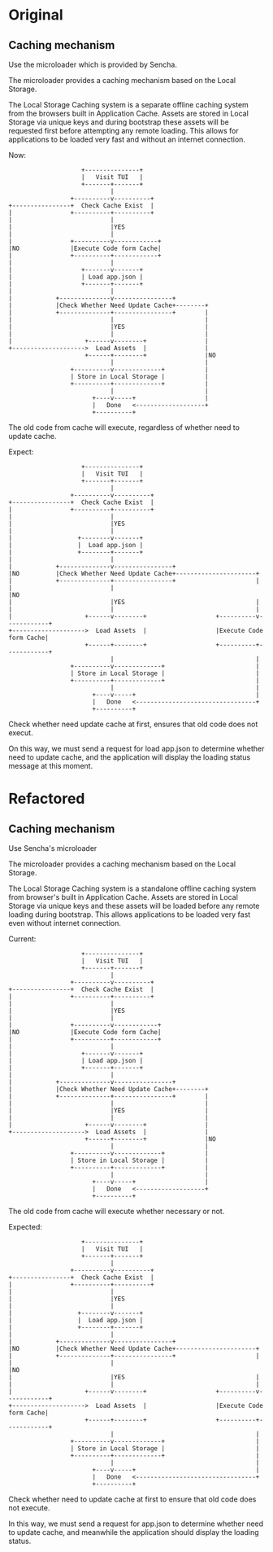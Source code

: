 # Original

## Caching mechanism
Use the microloader which is provided by Sencha.

The microloader provides a caching mechanism based on the Local Storage.

The Local Storage Caching system is a separate offline caching system from the browsers built in Application Cache. Assets are stored in Local Storage via unique keys and during bootstrap these assets will be requested first before attempting any remote loading. This allows for applications to be loaded very fast and without an internet connection.
 
Now:
```
                    +---------------+
                    |   Visit TUI   |
                    +-------+-------+
                            |
                 +----------v----------+
+----------------+  Check Cache Exist  |
|                +----------+----------+
|                           |
|                           |YES
|                           |
|                +----------v------------+
|NO              |Execute Code form Cache|
|                +----------+------------+
|                           |
|                   +-------v-------+
|                   | Load app.json |
|                   +-------+-------+
|                           |
|            +--------------v----------------+
|            |Check Whether Need Update Cache+--------+
|            +--------------+----------------+        |
|                           |                         |
|                           |YES                      |
|                           |                         |
|                    +------v--------+                |
+-------------------->  Load Assets  |                |
                     +------+--------+                |NO
                            |                         |
                 +----------v-------------+           |
                 | Store in Local Storage |           |
                 +----------+-------------+           |
                            |                         |
                       +----v-----+                   |
                       |   Done   <-------------------+
                       +----------+
```

The old code from cache will execute, regardless of whether need to update cache.
 
Expect:

```
                    +---------------+
                    |   Visit TUI   |
                    +-------+-------+
                            |
                 +----------v----------+
+----------------+  Check Cache Exist  |
|                +----------+----------+
|                           |
|                           |YES
|                           |
|                  +--------v-------+
|                  |  Load app.json |
|                  +--------+-------+
|                           |
|            +--------------v----------------+
|NO          |Check Whether Need Update Cache+----------------------+
|            +--------------+----------------+                      |
|                           |                                       |NO
|                           |YES                                    |
|                           |                                       |
|                    +------v--------+                   +----------v------------+
+-------------------->  Load Assets  |                   |Execute Code form Cache|
                     +------+--------+                   +----------+------------+
                            |                                       |
                 +----------v-------------+                         |
                 | Store in Local Storage |                         |
                 +----------+-------------+                         |
                            |                                       |
                       +----v-----+                                 |
                       |   Done   <---------------------------------+
                       +----------+
```

Check whether need update cache at first, ensures that old code does not execut.

On this way, we must send a request for load app.json to determine whether need to update cache, and the application will display the loading status message at this moment.

# Refactored

## Caching mechanism
Use Sencha's microloader

The microloader provides a caching mechanism based on the Local Storage.

The Local Storage Caching system is a standalone offline caching system from browser's built in Application Cache. Assets are stored in Local Storage via unique keys and these assets will be loaded before any remote loading during bootstrap. This allows applications to be loaded very fast even without internet connection.

Current:
```
                    +---------------+
                    |   Visit TUI   |
                    +-------+-------+
                            |
                 +----------v----------+
+----------------+  Check Cache Exist  |
|                +----------+----------+
|                           |
|                           |YES
|                           |
|                +----------v------------+
|NO              |Execute Code form Cache|
|                +----------+------------+
|                           |
|                   +-------v-------+
|                   | Load app.json |
|                   +-------+-------+
|                           |
|            +--------------v----------------+
|            |Check Whether Need Update Cache+--------+
|            +--------------+----------------+        |
|                           |                         |
|                           |YES                      |
|                           |                         |
|                    +------v--------+                |
+-------------------->  Load Assets  |                |
                     +------+--------+                |NO
                            |                         |
                 +----------v-------------+           |
                 | Store in Local Storage |           |
                 +----------+-------------+           |
                            |                         |
                       +----v-----+                   |
                       |   Done   <-------------------+
                       +----------+
```

The old code from cache will execute whether necessary or not.
 
Expected:

```
                    +---------------+
                    |   Visit TUI   |
                    +-------+-------+
                            |
                 +----------v----------+
+----------------+  Check Cache Exist  |
|                +----------+----------+
|                           |
|                           |YES
|                           |
|                  +--------v-------+
|                  |  Load app.json |
|                  +--------+-------+
|                           |
|            +--------------v----------------+
|NO          |Check Whether Need Update Cache+----------------------+
|            +--------------+----------------+                      |
|                           |                                       |NO
|                           |YES                                    |
|                           |                                       |
|                    +------v--------+                   +----------v------------+
+-------------------->  Load Assets  |                   |Execute Code form Cache|
                     +------+--------+                   +----------+------------+
                            |                                       |
                 +----------v-------------+                         |
                 | Store in Local Storage |                         |
                 +----------+-------------+                         |
                            |                                       |
                       +----v-----+                                 |
                       |   Done   <---------------------------------+
                       +----------+
```

Check whether need to update cache at first to ensure that old code does not execute.

In this way, we must send a request for app.json to determine whether need to update cache, and meanwhile the application should display the loading status.
